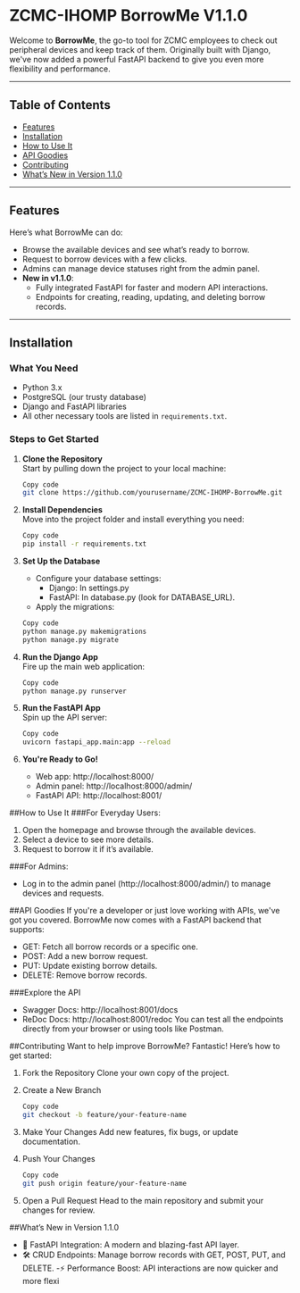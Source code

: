# ZCMC-IHOMP BorrowMe V1.1.0

Welcome to **BorrowMe**, the go-to tool for ZCMC employees to check out peripheral devices and keep track of them. Originally built with Django, we've now added a powerful FastAPI backend to give you even more flexibility and performance.

---

## Table of Contents

- [Features](#features)
- [Installation](#installation)
- [How to Use It](#how-to-use-it)
- [API Goodies](#api-goodies)
- [Contributing](#contributing)
- [What’s New in Version 1.1.0](#whats-new-in-version-110)

---

## Features

Here’s what BorrowMe can do:

- Browse the available devices and see what’s ready to borrow.
- Request to borrow devices with a few clicks.
- Admins can manage device statuses right from the admin panel.
- **New in v1.1.0**:
  - Fully integrated FastAPI for faster and modern API interactions.
  - Endpoints for creating, reading, updating, and deleting borrow records.

---

## Installation

### What You Need

- Python 3.x
- PostgreSQL (our trusty database)
- Django and FastAPI libraries
- All other necessary tools are listed in `requirements.txt`.

### Steps to Get Started

1. **Clone the Repository**  
   Start by pulling down the project to your local machine:

   ```bash
   Copy code
   git clone https://github.com/yourusername/ZCMC-IHOMP-BorrowMe.git

2. **Install Dependencies**  
   Move into the project folder and install everything you need:
   
   ```bash
   Copy code
   pip install -r requirements.txt


3. **Set Up the Database**  

   - Configure your database settings:
      - Django: In settings.py
      - FastAPI: In database.py (look for DATABASE_URL).
   - Apply the migrations:

   ```bash
   Copy code
   python manage.py makemigrations
   python manage.py migrate

4. **Run the Django App**  
   Fire up the main web application:

   ```bash
   Copy code
   python manage.py runserver

5. **Run the FastAPI App**  
Spin up the API server:

    ```bash
   Copy code
   uvicorn fastapi_app.main:app --reload

5. **You're Ready to Go!**  

   - Web app: http://localhost:8000/
   - Admin panel: http://localhost:8000/admin/
   - FastAPI API: http://localhost:8001/

##How to Use It
###For Everyday Users:
   1. Open the homepage and browse through the available devices.
   2. Select a device to see more details.
   3. Request to borrow it if it’s available.

###For Admins:
   - Log in to the admin panel (http://localhost:8000/admin/) to manage devices and requests.


##API Goodies
   If you're a developer or just love working with APIs, we've got you covered. BorrowMe now comes with a FastAPI backend that supports:

   - GET: Fetch all borrow records or a specific one.
   - POST: Add a new borrow request.
   - PUT: Update existing borrow details.
   - DELETE: Remove borrow records.

###Explore the API
   - Swagger Docs: http://localhost:8001/docs
   - ReDoc Docs: http://localhost:8001/redoc
You can test all the endpoints directly from your browser or using tools like Postman.

##Contributing
Want to help improve BorrowMe? Fantastic! Here’s how to get started:

1. Fork the Repository
   Clone your own copy of the project.

2. Create a New Branch

    ```bash
   Copy code
   git checkout -b feature/your-feature-name
3. Make Your Changes
   Add new features, fix bugs, or update documentation.

4. Push Your Changes

    ```bash
   Copy code
   git push origin feature/your-feature-name
5. Open a Pull Request
   Head to the main repository and submit your changes for review.

##What’s New in Version 1.1.0
- 🚀 FastAPI Integration: A modern and blazing-fast API layer.
- 🛠 CRUD Endpoints: Manage borrow records with GET, POST, PUT, and DELETE.
-⚡ Performance Boost: API interactions are now quicker and more flexi
